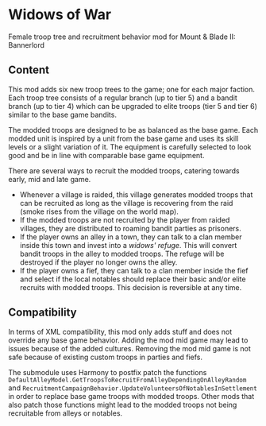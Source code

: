 # Widows of War
Female troop tree and recruitment behavior mod for Mount &amp; Blade II: Bannerlord

## Content

This mod adds six new troop trees to the game; one for each major faction. Each troop tree consists of a regular branch (up to tier 5) and a bandit branch (up to tier 4) which can be upgraded to elite troops (tier 5 and tier 6) similar to the base game bandits.

The modded troops are designed to be as balanced as the base game. Each modded unit is inspired by a unit from the base game and uses its skill levels or a slight variation of it. The equipment is carefully selected to look good and be in line with comparable base game equipment.

There are several ways to recruit the modded troops, catering towards early, mid and late game.
* Whenever a village is raided, this village generates modded troops that can be recruited as long as the village is recovering from the raid (smoke rises from the village on the world map).
* If the modded troops are not recruited by the player from raided villages, they are distributed to roaming bandit parties as prisoners.
* If the player owns an alley in a town, they can talk to a clan member inside this town and invest into a *widows' refuge*. This will convert bandit troops in the alley to modded troops. The refuge will be destroyed if the player no longer owns the alley.
* If the player owns a fief, they can talk to a clan member inside the fief and select if the local notables should replace their basic and/or elite recruits with modded troops. This decision is reversible at any time.

## Compatibility

In terms of XML compatibility, this mod only adds stuff and does not override any base game behavior. 
Adding the mod mid game may lead to issues because of the added cultures.
Removing the mod mid game is not safe because of existing custom troops in parties and fiefs.

The submodule uses Harmony to postfix patch the functions `DefaultAlleyModel.GetTroopsToRecruitFromAlleyDependingOnAlleyRandom` and `RecruitmentCampaignBehavior.UpdateVolunteersOfNotablesInSettlement` in order to replace base game troops with modded troops. Other mods that also patch those functions might lead to the modded troops not being recruitable from alleys or notables.
